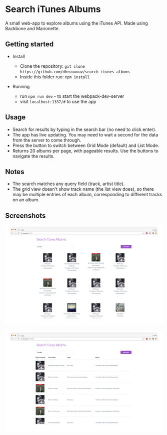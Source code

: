# Search iTunes Albums

A small web-app to explore albums using the iTunes API. Made using Backbone and Marionette.


## Getting started

* Install
  * Clone the repository: `git clone https://github.com/dhruuuuuv/search-itunes-albums`
  * Inside this folder run: `npm install`

* Running
  * run `npm run dev` - to start the webpack-dev-server
  * visit `localhost:1337/#` to use the app

## Usage

  * Search for results by typing in the search bar (no need to click enter).
  * The app has live updating. You may need to wait a second for the data from the server to come through.
  * Press the button to switch between Grid Mode (default) and List Mode.
  * Returns 20 albums per page, with pageable results. Use the buttons to navigate the results.

## Notes

  * The search matches any query field (track, artist title).
  * The grid view doesn't show track name (the list view does), so there may be multiple entries of each album, corresponding to
  different tracks on an album.

## Screenshots

![grid view](1.png)

![list view](2.png)
